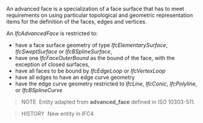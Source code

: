 ﻿An advanced face is a specialization of a face surface that has to meet requirements on using particular topological and geometric representation items for the definition of the faces, edges and vertices.

An _IfcAdvancedFace_ is restricted to:

* have a face surface geometry of type _IfcElementarySurface_, _IfcSweptSurface_ or _IfcBSplineSurface_,
* have one _IfcFaceOuterBound_ as the bound of the face, with the exception of closed surfaces,
* have all faces to be bound by _IfcEdgeLoop_ or _IfcVertexLoop_
* have all edges to have an edge curve geometry
* have the edge curve geometry restricted to _IfcLine_, _IfcConic_, _IfcPolyline_, or _IfcBSplineCurve_

> NOTE&nbsp; Entity adapted from **advanced_face** defined in ISO 10303-511.

> HISTORY&nbsp; New entity in IFC4